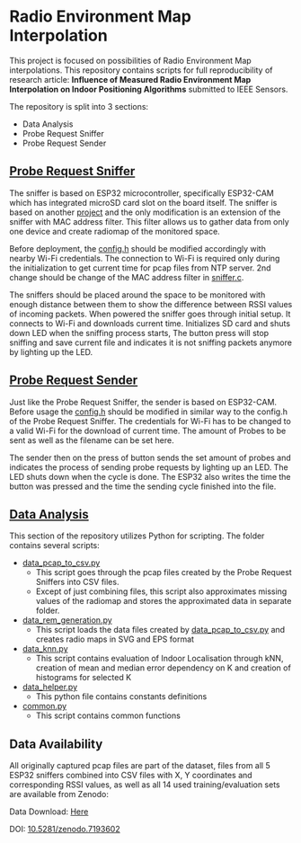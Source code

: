 # Radio Environment Map Interpolation

This project is focused on possibilities of Radio Environment Map interpolations. This repository contains scripts for full reproducibility of research article: **Influence of Measured Radio Environment Map Interpolation on Indoor Positioning Algorithms** submitted to IEEE Sensors.

The repository is split into 3 sections:

- Data Analysis
- Probe Request Sniffer
- Probe Request Sender

## [Probe Request Sniffer](ESP32_Probe_Request_Sniffer/)

The sniffer is based on ESP32 microcontroller, specifically ESP32-CAM which has integrated microSD card slot on the board itself. The sniffer is based on another [project](https://gitlab.com/tbravenec/esp32-probe-sniffer) and the only modification is an extension of the sniffer with MAC address filter. This filter allows us to gather data from only one device and create radiomap of the monitored space.

Before deployment, the [config.h](ESP32_Probe_Request_Sniffer/main/config.h) should be modified accordingly with nearby Wi-Fi credentials. The connection to Wi-Fi is required only during the initialization to get current time for pcap files from NTP server. 2nd change should be change of the MAC address filter in [sniffer.c](ESP32_Probe_Request_Sniffer/main/sniffer.c).

The sniffers should be placed around the space to be monitored with enough distance between them to show the difference between RSSI values of incoming packets. When powered the sniffer goes through initial setup. It connects to Wi-Fi and downloads current time. Initializes SD card and shuts down LED when the sniffing process starts, The button press will stop sniffing and save current file and indicates it is not sniffing packets anymore by lighting up the LED.

## [Probe Request Sender](ESP32_Probe_Request_Sender/)

Just like the Probe Request Sniffer, the sender is based on ESP32-CAM. Before usage the [config.h](ESP32_Probe_Request_Sender/main/config.h) should be modified in similar way to the config.h of the Probe Request Sniffer. The credentials for Wi-Fi has to be changed to a valid Wi-Fi for the download of current time. The amount of Probes to be sent as well as the filename can be set here.

The sender then on the press of button sends the set amount of probes and indicates the process of sending probe requests by lighting up an LED. The LED shuts down when the cycle is done. The ESP32 also writes the time the button was pressed and the time the sending cycle finished into the file.

## [Data Analysis](Data_Analysis)

This section of the repository utilizes Python for scripting. The folder contains several scripts:
- [data_pcap_to_csv.py](Data_Analysis/data_pcap_to_csv.py)
    - This script goes through the pcap files created by the Probe Request Sniffers into CSV files.
    - Except of just combining files, this script also approximates missing values of the radiomap and stores the approximated data in separate folder.
- [data_rem_generation.py](Data_Analysis/data_rem_generation.py)
    - This script loads the data files created by [data_pcap_to_csv.py](Data_Analysis/data_pcap_to_csv.py) and creates radio maps in SVG and EPS format
- [data_knn.py](Data_Analysis/data_knn.py)
    - This script contains evaluation of Indoor Localisation through kNN, creation of mean and median error dependency on K and creation of histograms for selected K
- [data_helper.py](Data_Analysis/data_helper.py)
    - This python file contains constants definitions
- [common.py](Data_Analysis/common.py)
    - This script contains common functions

## Data Availability

All originally captured pcap files are part of the dataset, files from all 5 ESP32 sniffers combined into CSV files with X, Y coordinates and corresponding RSSI values, as well as all 14 used training/evaluation sets are available from Zenodo:

Data Download: [Here](https://doi.org/10.5281/zenodo.7193602)

DOI: [10.5281/zenodo.7193602](https://doi.org/10.5281/zenodo.7193602)
